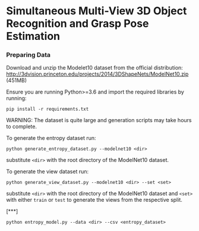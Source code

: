 # Simultaneous Multi-View 3D Object Recognition and Grasp Pose Estimation

### Preparing Data
Download and unzip the Modelet10 dataset from the official distribution:
http://3dvision.princeton.edu/projects/2014/3DShapeNets/ModelNet10.zip (451MB)

Ensure you are running Python>=3.6 and import the required libraries by running:
```
pip install -r requirements.txt
```

WARNING: The dataset is quite large and generation scripts may take 
hours to complete.

To generate the entropy dataset run:
```
python generate_entropy_dataset.py --modelnet10 <dir>
```
substitute `<dir>` with the root directory of the ModelNet10 dataset.

To generate the view dataset run:
```
python generate_view_dataset.py --modelnet10 <dir> --set <set>
```
substitute `<dir>` with the root directory of the ModelNet10 dataset
and `<set>` with either `train` or `test` to generate the views from 
the respective split.

[***]


```
python entropy_model.py --data <dir> --csv <entropy_dataset>
```
